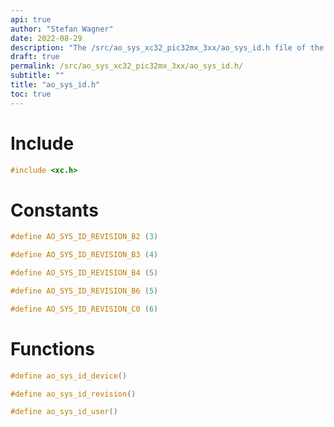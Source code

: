 ```yaml
---
api: true
author: "Stefan Wagner"
date: 2022-08-29
description: "The /src/ao_sys_xc32_pic32mx_3xx/ao_sys_id.h file of the ao real-time operating system."
draft: true
permalink: /src/ao_sys_xc32_pic32mx_3xx/ao_sys_id.h/
subtitle: ""
title: "ao_sys_id.h"
toc: true
---
```


# Include

```c
#include <xc.h>
```

# Constants

```c
#define AO_SYS_ID_REVISION_B2 (3)
```

```c
#define AO_SYS_ID_REVISION_B3 (4)
```

```c
#define AO_SYS_ID_REVISION_B4 (5)
```

```c
#define AO_SYS_ID_REVISION_B6 (5)
```

```c
#define AO_SYS_ID_REVISION_C0 (6)
```

# Functions

```c
#define ao_sys_id_device()
```

```c
#define ao_sys_id_revision()
```

```c
#define ao_sys_id_user()
```

